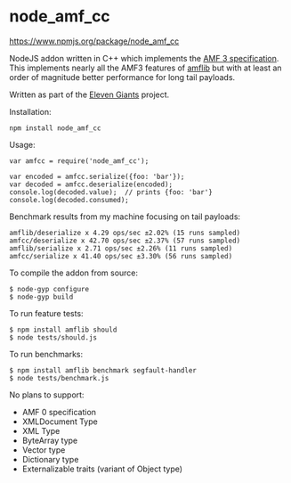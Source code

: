 node_amf_cc
===========
https://www.npmjs.org/package/node_amf_cc

NodeJS addon written in C++ which implements the [AMF 3 specification](http://wwwimages.adobe.com/www.adobe.com/content/dam/Adobe/en/devnet/amf/pdf/amf-file-format-spec.pdf).  This implements nearly all the AMF3 features of [amflib](https://www.npmjs.org/package/amflib) but with at least an order of magnitude better performance for long tail payloads.

Written as part of the [Eleven Giants](https://github.com/ElevenGiants) project.

Installation:

    npm install node_amf_cc

Usage:

    var amfcc = require('node_amf_cc');

    var encoded = amfcc.serialize({foo: 'bar'});
    var decoded = amfcc.deserialize(encoded);
    console.log(decoded.value);  // prints {foo: 'bar'}
    console.log(decoded.consumed);  

Benchmark results from my machine focusing on tail payloads:

    amflib/deserialize x 4.29 ops/sec ±2.02% (15 runs sampled)
    amfcc/deserialize x 42.70 ops/sec ±2.37% (57 runs sampled)
    amflib/serialize x 2.71 ops/sec ±2.26% (11 runs sampled)
    amfcc/serialize x 41.40 ops/sec ±3.30% (56 runs sampled)

To compile the addon from source:

    $ node-gyp configure
    $ node-gyp build

To run feature tests:

    $ npm install amflib should
    $ node tests/should.js

To run benchmarks:

    $ npm install amflib benchmark segfault-handler
    $ node tests/benchmark.js

No plans to support:
* AMF 0 specification
* XMLDocument Type
* XML Type 
* ByteArray type
* Vector type
* Dictionary type
* Externalizable traits (variant of Object type)



